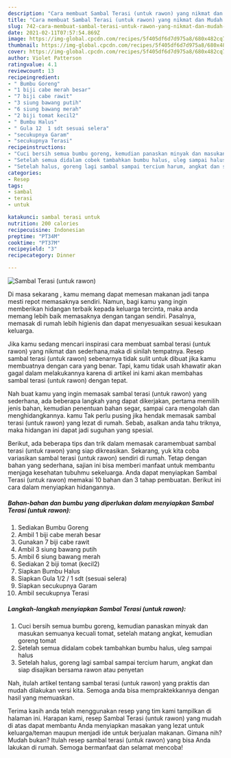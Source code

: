 ```yaml
---
description: "Cara membuat Sambal Terasi (untuk rawon) yang nikmat dan Mudah Dibuat"
title: "Cara membuat Sambal Terasi (untuk rawon) yang nikmat dan Mudah Dibuat"
slug: 742-cara-membuat-sambal-terasi-untuk-rawon-yang-nikmat-dan-mudah-dibuat
date: 2021-02-11T07:57:54.869Z
image: https://img-global.cpcdn.com/recipes/5f405df6d7d975a8/680x482cq70/sambal-terasi-untuk-rawon-foto-resep-utama.jpg
thumbnail: https://img-global.cpcdn.com/recipes/5f405df6d7d975a8/680x482cq70/sambal-terasi-untuk-rawon-foto-resep-utama.jpg
cover: https://img-global.cpcdn.com/recipes/5f405df6d7d975a8/680x482cq70/sambal-terasi-untuk-rawon-foto-resep-utama.jpg
author: Violet Patterson
ratingvalue: 4.1
reviewcount: 13
recipeingredient:
- " Bumbu Goreng"
- "1 biji cabe merah besar"
- "7 biji cabe rawit"
- "3 siung bawang putih"
- "6 siung bawang merah"
- "2 biji tomat kecil2"
- " Bumbu Halus"
- " Gula 12  1 sdt sesuai selera"
- "secukupnya Garam"
- "secukupnya Terasi"
recipeinstructions:
- "Cuci bersih semua bumbu goreng, kemudian panaskan minyak dan masukan semuanya kecuali tomat, setelah matang angkat, kemudian goreng tomat"
- "Setelah semua didalam cobek tambahkan bumbu halus, uleg sampai halus"
- "Setelah halus, goreng lagi sambal sampai tercium harum, angkat dan siap disajikan bersama rawon atau penyetan"
categories:
- Resep
tags:
- sambal
- terasi
- untuk

katakunci: sambal terasi untuk 
nutrition: 200 calories
recipecuisine: Indonesian
preptime: "PT34M"
cooktime: "PT37M"
recipeyield: "3"
recipecategory: Dinner

---
```



![Sambal Terasi (untuk rawon)](https://img-global.cpcdn.com/recipes/5f405df6d7d975a8/680x482cq70/sambal-terasi-untuk-rawon-foto-resep-utama.jpg)

Di masa  sekarang , kamu memang dapat memesan makanan jadi tanpa mesti repot memasaknya sendiri. Namun, bagi kamu yang ingin memberikan hidangan terbaik kepada keluarga tercinta, maka anda memang lebih baik memasaknya dengan tangan sendiri. Pasalnya, memasak di rumah lebih higienis dan dapat menyesuaikan sesuai kesukaan keluarga.

Jika kamu sedang mencari inspirasi cara membuat sambal terasi (untuk rawon) yang nikmat dan sederhana,maka di sinilah tempatnya. Resep sambal terasi (untuk rawon)  sebenarnya tidak sulit untuk dibuat jika kamu membuatnya dengan cara yang benar. Tapi, kamu tidak usah khawatir akan gagal dalam melakukannya 
karena di artikel ini kami akan membahas sambal terasi (untuk rawon) dengan tepat.  



Nah buat kamu yang ingin memasak sambal terasi (untuk rawon) yang sederhana, ada beberapa langkah yang dapat dikerjakan, pertama memilih jenis bahan, kemudian penentuan bahan segar, sampai cara mengolah dan menghidangkannya. kamu Tak perlu pusing jika hendak memasak sambal terasi (untuk rawon) yang lezat di rumah. Sebab, asalkan anda  tahu triknya, maka hidangan ini dapat jadi suguhan yang spesial.

Berikut, ada beberapa tips dan trik dalam memasak caramembuat sambal terasi (untuk rawon) yang siap dikreasikan. Sekarang, yuk kita coba variasikan sambal terasi (untuk rawon) sendiri di rumah. Tetap dengan bahan yang sederhana, sajian ini bisa memberi manfaat untuk membantu menjaga kesehatan tubuhmu sekeluarga. Anda dapat menyiapkan Sambal Terasi (untuk rawon) memakai 10 bahan dan 3 tahap pembuatan. Berikut ini cara dalam menyiapkan hidangannya.

<!--inarticleads1-->

##### Bahan-bahan dan bumbu yang diperlukan dalam menyiapkan Sambal Terasi (untuk rawon):

1. Sediakan  Bumbu Goreng
1. Ambil 1 biji cabe merah besar
1. Gunakan 7 biji cabe rawit
1. Ambil 3 siung bawang putih
1. Ambil 6 siung bawang merah
1. Sediakan 2 biji tomat (kecil2)
1. Siapkan  Bumbu Halus
1. Siapkan  Gula 1/2 / 1 sdt (sesuai selera)
1. Siapkan secukupnya Garam
1. Ambil secukupnya Terasi




<!--inarticleads2-->

##### Langkah-langkah menyiapkan Sambal Terasi (untuk rawon):

1. Cuci bersih semua bumbu goreng, kemudian panaskan minyak dan masukan semuanya kecuali tomat, setelah matang angkat, kemudian goreng tomat
1. Setelah semua didalam cobek tambahkan bumbu halus, uleg sampai halus
1. Setelah halus, goreng lagi sambal sampai tercium harum, angkat dan siap disajikan bersama rawon atau penyetan




Nah, itulah artikel tentang  sambal terasi (untuk rawon)  yang praktis dan mudah dilakukan versi kita. Semoga anda bisa mempraktekkannya dengan hasil yang memuaskan. 

Terima kasih anda telah menggunakan resep yang tim kami tampilkan di halaman ini. Harapan kami, resep  Sambal Terasi (untuk rawon) yang mudah di atas dapat membantu Anda menyiapkan masakan yang lezat untuk keluarga/teman maupun menjadi ide untuk berjualan makanan. Gimana nih? Mudah bukan? Itulah resep sambal terasi (untuk rawon) yang bisa Anda lakukan di rumah. Semoga bermanfaat dan selamat mencoba!

